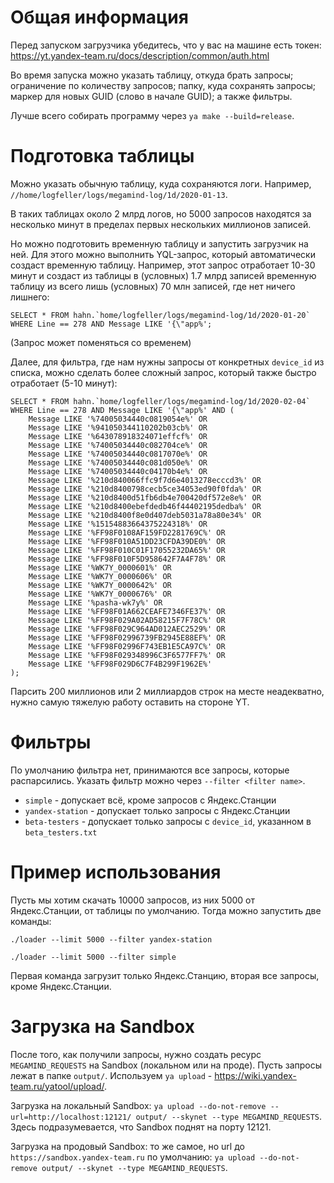 # Общая информация

Перед запуском загрузчика убедитесь, что у вас на машине есть токен: https://yt.yandex-team.ru/docs/description/common/auth.html

Во время запуска можно указать таблицу, откуда брать запросы; ограничение по количеству запросов; папку, куда сохранять запросы; маркер для новых GUID (слово в начале GUID); а также фильтры.

Лучше всего собирать программу через `ya make --build=release`.

# Подготовка таблицы

Можно указать обычную таблицу, куда сохраняются логи. Например, `//home/logfeller/logs/megamind-log/1d/2020-01-13`.

В таких таблицах около 2 млрд логов, но 5000 запросов находятся за несколько минут в пределах первых нескольких миллионов записей.

Но можно подготовить временную таблицу и запустить загрузчик на ней. Для этого можно выполнить YQL-запрос, который автоматически создаст временную таблицу.
Например, этот запрос отработает 10-30 минут и создаст из таблицы в (условных) 1.7 млрд записей
временную таблицу из всего лишь (условных) 70 млн записей, где нет ничего лишнего:

```
SELECT * FROM hahn.`home/logfeller/logs/megamind-log/1d/2020-01-20`
WHERE Line == 278 AND Message LIKE '{\"app%';
```

(Запрос может поменяться со временем)

Далее, для фильтра, где нам нужны запросы от конкретных `device_id` из списка, можно сделать более сложный запрос, который также быстро отработает (5-10 минут):

```
SELECT * FROM hahn.`home/logfeller/logs/megamind-log/1d/2020-02-04`
WHERE Line == 278 AND Message LIKE '{\"app%' AND (
    Message LIKE '%74005034440c0819054e%' OR
    Message LIKE '%941050344110202b03cb%' OR
    Message LIKE '%643078918324071effcf%' OR
    Message LIKE '%74005034440c082704ce%' OR
    Message LIKE '%74005034440c0817070e%' OR
    Message LIKE '%74005034440c081d050e%' OR
    Message LIKE '%74005034440c04170b4e%' OR
    Message LIKE '%210d840066ffc9f7d6e4013278ecccd3%' OR
    Message LIKE '%210d8400798cecb5ce34053ed90f0fda%' OR
    Message LIKE '%210d8400d51fb6db4e700420df572e8e%' OR
    Message LIKE '%210d8400ebefdedb46f44402195dedba%' OR
    Message LIKE '%210d8400f8e0d407deb5031a78a80e34%' OR
    Message LIKE '%15154883664375224318%' OR
    Message LIKE '%FF98F0108AF159FD2281769C%' OR
    Message LIKE '%FF98F010A51DD23CFDA39DE0%' OR
    Message LIKE '%FF98F010C01F17055232DA65%' OR
    Message LIKE '%FF98F010F5D958642F7A4F78%' OR
    Message LIKE '%WK7Y_0000601%' OR
    Message LIKE '%WK7Y_0000606%' OR
    Message LIKE '%WK7Y_0000642%' OR
    Message LIKE '%WK7Y_0000676%' OR
    Message LIKE '%pasha-wk7y%' OR
    Message LIKE '%FF98F01A662CEAFE7346FE37%' OR
    Message LIKE '%FF98F029A02AD58215F7F78C%' OR
    Message LIKE '%FF98F029C964AD012AEC2529%' OR
    Message LIKE '%FF98F02996739FB2945E88EF%' OR
    Message LIKE '%FF98F02996F743EB1E5CA97C%' OR
    Message LIKE '%FF98F029348996C3F6577FF7%' OR
    Message LIKE '%FF98F029D6C7F4B299F1962E%'
);
```

Парсить 200 миллионов или 2 миллиардов строк на месте неадекватно, нужно самую тяжелую работу оставить на стороне YT.

# Фильтры

По умолчанию фильтра нет, принимаются все запросы, которые распарсились. Указать фильтр можно через `--filter <filter name>`.

* `simple` - допускает всё, кроме запросов с Яндекс.Станции
* `yandex-station` - допускает только запросы с Яндекс.Станции
* `beta-testers` - допускает только запросы с `device_id`, указанном в `beta_testers.txt`

# Пример использования

Пусть мы хотим скачать 10000 запросов, из них 5000 от Яндекс.Станции, от таблицы по умолчанию. Тогда можно запустить две команды:

`./loader --limit 5000 --filter yandex-station`

`./loader --limit 5000 --filter simple`

Первая команда загрузит только Яндекс.Станцию, вторая все запросы, кроме Яндекс.Станции.

# Загрузка на Sandbox

После того, как получили запросы, нужно создать ресурс `MEGAMIND_REQUESTS` на Sandbox (локальном или на проде). Пусть запросы лежат в папке `output/`. Используем `ya upload` - https://wiki.yandex-team.ru/yatool/upload/.

Загрузка на локальный Sandbox: `ya upload --do-not-remove --url=http://localhost:12121/ output/ --skynet --type MEGAMIND_REQUESTS`. Здесь подразумевается, что Sandbox поднят на порту 12121.

Загрузка на продовый Sandbox: то же самое, но url до `https://sandbox.yandex-team.ru` по умолчанию: `ya upload --do-not-remove output/ --skynet --type MEGAMIND_REQUESTS`.
